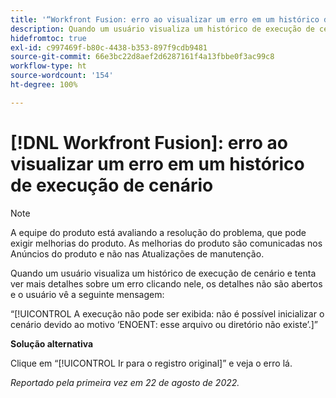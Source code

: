 ```yaml
---
title: '“Workfront Fusion: erro ao visualizar um erro em um histórico de execução de cenário”'
description: Quando um usuário visualiza um histórico de execução de cenário e tenta ver mais detalhes sobre um erro clicando nele, os detalhes não são abertos e o usuário vê uma mensagem de erro.
hidefromtoc: true
exl-id: c997469f-b80c-4438-b353-897f9cdb9481
source-git-commit: 66e3bc22d8aef2d6287161f4a13fbbe0f3ac99c8
workflow-type: ht
source-wordcount: '154'
ht-degree: 100%

---
```


# [!DNL Workfront Fusion]: erro ao visualizar um erro em um histórico de execução de cenário

>[!NOTE]
>
>A equipe do produto está avaliando a resolução do problema, que pode exigir melhorias do produto. As melhorias do produto são comunicadas nos Anúncios do produto e não nas Atualizações de manutenção.

Quando um usuário visualiza um histórico de execução de cenário e tenta ver mais detalhes sobre um erro clicando nele, os detalhes não são abertos e o usuário vê a seguinte mensagem:

“[!UICONTROL A execução não pode ser exibida: não é possível inicializar o cenário devido ao motivo ‘ENOENT: esse arquivo ou diretório não existe’.]”

**Solução alternativa**

Clique em “[!UICONTROL Ir para o registro original]” e veja o erro lá.

_Reportado pela primeira vez em 22 de agosto de 2022._
